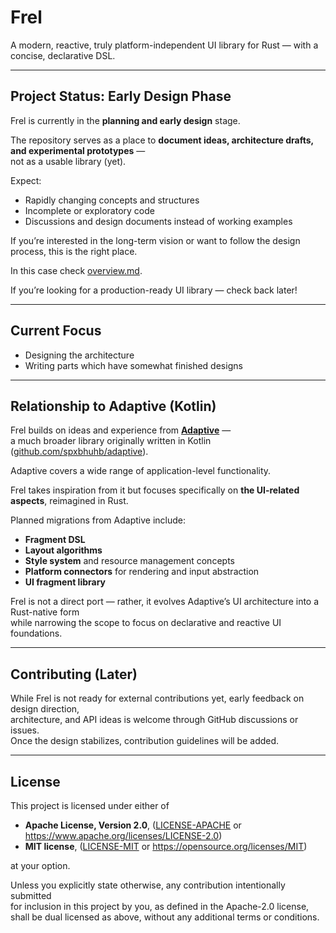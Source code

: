 # Frel

A modern, reactive, truly platform-independent UI library for Rust —
with a concise, declarative DSL.

---

## Project Status: Early Design Phase

Frel is currently in the **planning and early design** stage.

The repository serves as a place to **document ideas, architecture drafts, and experimental prototypes** —  
not as a usable library (yet).

Expect:

- Rapidly changing concepts and structures
- Incomplete or exploratory code
- Discussions and design documents instead of working examples

If you’re interested in the long-term vision or want to follow the design process, this is the right place.

In this case check [overview.md](./doc/00_overview.md).

If you’re looking for a production-ready UI library — check back later!

---

## Current Focus

- Designing the architecture
- Writing parts which have somewhat finished designs

---

## Relationship to Adaptive (Kotlin)

Frel builds on ideas and experience from [**Adaptive**](https://adaptive.fun) —  
a much broader library originally written in Kotlin ([github.com/spxbhuhb/adaptive](https://github.com/spxbhuhb/adaptive)).

Adaptive covers a wide range of application-level functionality.

Frel takes inspiration from it but focuses specifically on **the UI-related aspects**, reimagined in Rust.

Planned migrations from Adaptive include:

- **Fragment DSL**
- **Layout algorithms**
- **Style system** and resource management concepts
- **Platform connectors** for rendering and input abstraction
- **UI fragment library**

Frel is not a direct port — rather, it evolves Adaptive’s UI architecture into a Rust-native form  
while narrowing the scope to focus on declarative and reactive UI foundations.

---

## Contributing (Later)

While Frel is not ready for external contributions yet, early feedback on design direction,  
architecture, and API ideas is welcome through GitHub discussions or issues.  
Once the design stabilizes, contribution guidelines will be added.

---

## License

This project is licensed under either of

- **Apache License, Version 2.0**, ([LICENSE-APACHE](LICENSE-APACHE) or <https://www.apache.org/licenses/LICENSE-2.0>)
- **MIT license**, ([LICENSE-MIT](LICENSE-MIT) or <https://opensource.org/licenses/MIT>)

at your option.

Unless you explicitly state otherwise, any contribution intentionally submitted  
for inclusion in this project by you, as defined in the Apache-2.0 license,  
shall be dual licensed as above, without any additional terms or conditions.
